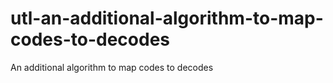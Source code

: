 # utl-an-additional-algorithm-to-map-codes-to-decodes
An additional algorithm to map codes to decodes
